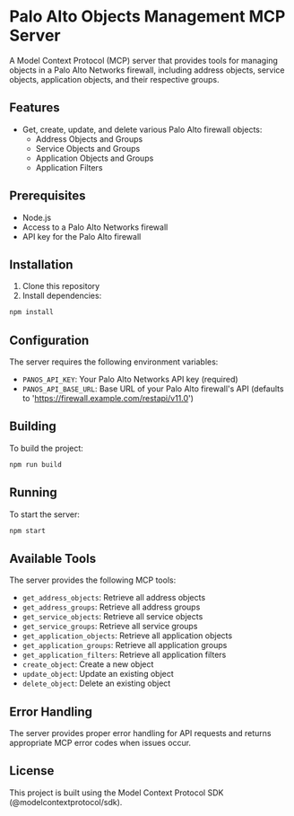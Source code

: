 # Palo Alto Objects Management MCP Server

A Model Context Protocol (MCP) server that provides tools for managing objects in a Palo Alto Networks firewall, including address objects, service objects, application objects, and their respective groups.

## Features

- Get, create, update, and delete various Palo Alto firewall objects:
  - Address Objects and Groups
  - Service Objects and Groups
  - Application Objects and Groups
  - Application Filters

## Prerequisites

- Node.js
- Access to a Palo Alto Networks firewall
- API key for the Palo Alto firewall

## Installation

1. Clone this repository
2. Install dependencies:
```bash
npm install
```

## Configuration

The server requires the following environment variables:

- `PANOS_API_KEY`: Your Palo Alto Networks API key (required)
- `PANOS_API_BASE_URL`: Base URL of your Palo Alto firewall's API (defaults to 'https://firewall.example.com/restapi/v11.0')

## Building

To build the project:

```bash
npm run build
```

## Running

To start the server:

```bash
npm start
```

## Available Tools

The server provides the following MCP tools:

- `get_address_objects`: Retrieve all address objects
- `get_address_groups`: Retrieve all address groups
- `get_service_objects`: Retrieve all service objects
- `get_service_groups`: Retrieve all service groups
- `get_application_objects`: Retrieve all application objects
- `get_application_groups`: Retrieve all application groups
- `get_application_filters`: Retrieve all application filters
- `create_object`: Create a new object
- `update_object`: Update an existing object
- `delete_object`: Delete an existing object

## Error Handling

The server provides proper error handling for API requests and returns appropriate MCP error codes when issues occur.

## License

This project is built using the Model Context Protocol SDK (@modelcontextprotocol/sdk).